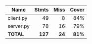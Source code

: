 | Name      |    Stmts |     Miss |   Cover |
|---------- | -------: | -------: | ------: |
| client.py |       49 |        8 |     84% |
| server.py |       78 |       16 |     79% |
| **TOTAL** |  **127** |   **24** | **81%** |
